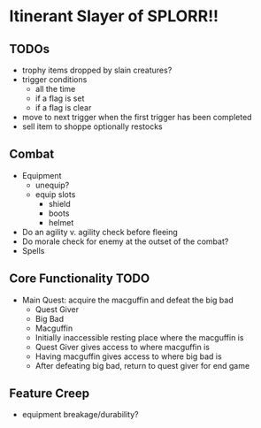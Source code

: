 ﻿# Itinerant Slayer of SPLORR!!

## TODOs

* trophy items dropped by slain creatures? 
* trigger conditions
    * all the time
    * if a flag is set
    * if a flag is clear
* move to next trigger when the first trigger has been completed
* sell item to shoppe optionally restocks

## Combat

* Equipment
    * unequip?
    * equip slots
        * shield
        * boots
        * helmet
* Do an agility v. agility check before fleeing
* Do morale check for enemy at the outset of the combat?
* Spells

## Core Functionality TODO

* Main Quest: acquire the macguffin and defeat the big bad
    * Quest Giver
    * Big Bad
    * Macguffin
    * Initially inaccessible resting place where the macguffin is
    * Quest Giver gives access to where macguffin is
    * Having macguffin gives access to where big bad is
    * After defeating big bad, return to quest giver for end game

## Feature Creep

* equipment breakage/durability?


